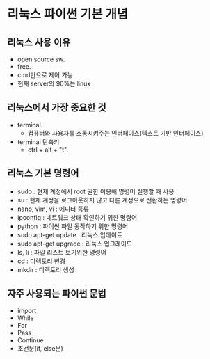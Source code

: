 리눅스 파이썬 기본 개념
===
## 리눅스 사용 이유  
- open source sw. 
- free. 
- cmd만으로 제어 가능  
- 현재 server의 90%는 linux  
  
## 리눅스에서 가장 중요한 것  
- terminal. 
  - 컴퓨터와 사용자를 소통시켜주는 인터페이스(텍스트 기반 인터페이스)  
- terminal 단축키  
  - ctrl + alt + "t". 
  
## 리눅스 기본 명령어  
- sudo : 현재 계정에서 root 권한 이용해 명령어 실행할 때 사용  
- su : 현재 계정을 로그아웃하지 않고 다른 계정으로 전환하는 명령어  
- nano, vim, vi : 에디터 종류  
- ipconfig : 네트워크 상태 확인하기 위한 명령어  
- python <file name> : 파이썬 파일 동작하기 위한 명령어  
- sudo apt-get update : 리눅스 업데이트  
- sudo apt-get upgrade : 리눅스 업그레이드  
- ls, li : 파일 리스트 보기위한 명령어  
- cd : 디렉토리 변경  
- mkdir : 디렉토리 생성  
  
## 자주 사용되는 파이썬 문법  
- import  
- While  
- For   
- Pass  
- Continue  
- 조건문(if, else문)  
  
